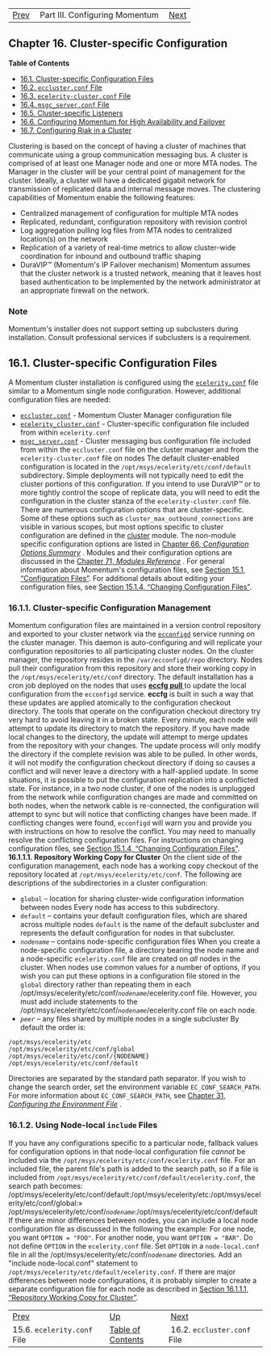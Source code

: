 |     |     |     |
| --- | --- | --- |
| [Prev](conf.ref.ecelerity.conf)  | Part III. Configuring Momentum |  [Next](conf.ref.eccluster.conf) |
## Chapter 16. Cluster-specific Configuration
**Table of Contents**

* [16.1\. Cluster-specific Configuration Files](cluster#cluster.config_files)
* [16.2\. `eccluster.conf` File](conf.ref.eccluster.conf)
* [16.3\. `ecelerity-cluster.conf` File](conf.ref.ecelerity_cluster.conf)
* [16.4\. `msgc_server.conf` File](conf.ref.msgc_server.conf)
* [16.5\. Cluster-specific Listeners](cluster.listeners)
* [16.6\. Configuring Momentum for High Availability and Failover](cluster.config.failover)
* [16.7\. Configuring Riak in a Cluster](cluster.riak.configuration)

Clustering is based on the concept of having a cluster of machines that communicate using a group communication messaging bus. A cluster is comprised of at least one Manager node and one or more MTA nodes. The Manager in the cluster will be your central point of management for the cluster. Ideally, a cluster will have a dedicated gigabit network for transmission of replicated data and internal message moves.
The clustering capabilities of Momentum enable the following features:
*   Centralized management of configuration for multiple MTA nodes
*   Replicated, redundant, configuration repository with revision control
*   Log aggregation pulling log files from MTA nodes to centralized location(s) on the network
*   Replication of a variety of real-time metrics to allow cluster-wide coordination for inbound and outbound traffic shaping
*   DuraVIP™ (Momentum's IP Failover mechanism)
Momentum assumes that the cluster network is a trusted network, meaning that it leaves host based authentication to be implemented by the network administrator at an appropriate firewall on the network.
### Note
Momentum's installer does not support setting up subclusters during installation. Consult professional services if subclusters is a requirement.
## 16.1. Cluster-specific Configuration Files
A Momentum cluster installation is configured using the [`ecelerity.conf`](conf.ref.ecelerity.conf "15.6. ecelerity.conf File") file similar to a Momentum single node configuration. However, additional configuration files are needed:
*   [`eccluster.conf`](conf.ref.eccluster.conf "16.2. eccluster.conf File") - Momentum Cluster Manager configuration file
*   [`ecelerity_cluster.conf`](conf.ref.ecelerity_cluster.conf "16.3. ecelerity-cluster.conf File") - Cluster-specific configuration file included from within `ecelerity.conf`
*   [`msgc_server.conf`](conf.ref.msgc_server.conf "16.4. msgc_server.conf File") - Cluster messaging bus configuration file included from within the `eccluster.conf` file on the cluster manager and from the `ecelerity-cluster.conf` file on nodes
The default cluster-enabled configuration is located in the `/opt/msys/ecelerity/etc/conf/default` subdirectory. Simple deployments will not typically need to edit the cluster portions of this configuration. If you intend to use DuraVIP™ or to more tightly control the scope of replicate data, you will need to edit the configuration in the cluster stanza of the `ecelerity-cluster.conf` file.
There are numerous configuration options that are cluster-specific. Some of these options such as `cluster_max_outbound_connections` are visible in various scopes, but most options specific to cluster configuration are defined in the [cluster](modules.cluster "71.19. cluster – Cluster") module.
The non-module specific configuration options are listed in [Chapter 66, *Configuration Options Summary*](config.options.summary "Chapter 66. Configuration Options Summary") .
Modules and their configuration options are discussed in the [Chapter 71, *Modules Reference*](modules "Chapter 71. Modules Reference") .
For general information about Momentum's configuration files, see [Section 15.1, “Configuration Files”](conf.overview#conf.files "15.1. Configuration Files").
For additional details about editing your configuration files, see [Section 15.1.4, “Changing Configuration Files”](conf.overview#conf.manual.changes "15.1.4. Changing Configuration Files").
### 16.1.1. Cluster-specific Configuration Management
Momentum configuration files are maintained in a version control repository and exported to your cluster network via the [`ecconfigd`](conf.overview#conf.ecconfigd "15.1.3. Configuration Management (ecconfigd)") service running on the cluster manager. This daemon is auto-configuring and will replicate your configuration repositories to all participating cluster nodes. On the cluster manager, the repository resides in the `/var/ecconfigd/repo` directory. Nodes pull their configuration from this repository and store their working copy in the `/opt/msys/ecelerity/etc/conf` directory.
The default installation has a cron job deployed on the nodes that uses [**eccfg pull** ](executable.eccfg "eccfg") to update the local configuration from the `ecconfigd` service. **eccfg** is built in such a way that these updates are applied atomically to the configuration checkout directory.
The tools that operate on the configuration checkout directory try very hard to avoid leaving it in a broken state. Every minute, each node will attempt to update its directory to match the repository. If you have made local changes to the directory, the update will attempt to merge updates from the repository with your changes. The update process will only modify the directory if the complete revision was able to be pulled. In other words, it will not modify the configuration checkout directory if doing so causes a conflict and will never leave a directory with a half-applied update.
In some situations, it is possible to put the configuration replication into a conflicted state. For instance, in a two node cluster, if one of the nodes is unplugged from the network while configuration changes are made and committed on both nodes, when the network cable is re-connected, the configuration will attempt to sync but will notice that conflicting changes have been made. If conflicting changes were found, `ecconfigd` will warn you and provide you with instructions on how to resolve the conflict. You may need to manually resolve the conflicting configuration files. For instructions on changing configuration files, see [Section 15.1.4, “Changing Configuration Files”](conf.overview#conf.manual.changes "15.1.4. Changing Configuration Files").
**16.1.1.1. Repository Working Copy for Cluster**
On the client side of the configuration management, each node has a working copy checkout of the repository located at `/opt/msys/ecelerity/etc/conf`. The following are descriptions of the subdirectories in a cluster configuration:
*   `global` – location for sharing cluster-wide configuration information between nodes
    Every node has access to this subdirectory.
*   `default` – contains your default configuration files, which are shared across multiple nodes
    `default` is the name of the default subcluster and represents the default configuration for nodes in that subcluster.
*   *`nodename`* – contains node-specific configuration files
    When you create a node-specific configuration file, a directory bearing the node name and a node-specific `ecelerity.conf` file are created on *all* nodes in the cluster.
    When nodes use common values for a number of options, if you wish you can put these options in a configuration file stored in the `global` directory rather than repeating them in each /opt/msys/ecelerity/etc/conf/*`nodename`*/ecelerity.conf file. However, you must add include statements to the /opt/msys/ecelerity/etc/conf/*`nodename`*/ecelerity.conf file on each node.
*   *`peer`* – any files shared by multiple nodes in a single subcluster
By default the order is:
```
/opt/msys/ecelerity/etc
/opt/msys/ecelerity/etc/conf/global
/opt/msys/ecelerity/etc/conf/{NODENAME}
/opt/msys/ecelerity/etc/conf/default
```
Directories are separated by the standard path separator.
If you wish to change the search order, set the environment variable `EC_CONF_SEARCH_PATH`. For more information about `EC_CONF_SEARCH_PATH`, see [Chapter 31, *Configuring the Environment File*](environment_file "Chapter 31. Configuring the Environment File") .
### 16.1.2. Using Node-local `include` Files
If you have any configurations specific to a particular node, fallback values for configuration options in that node-local configuration file *cannot* be included via the `/opt/msys/ecelerity/etc/conf/ecelerity.conf` file. For an included file, the parent file's path is added to the search path, so if a file is included from `/opt/msys/ecelerity/etc/conf/default/ecelerity.conf`, the search path becomes:
/opt/msys/ecelerity/etc/conf/default:/opt/msys/ecelerity/etc:/opt/msys/ecelerity/etc/conf/global:»
  /opt/msys/ecelerity/etc/conf/*`nodename`*:/opt/msys/ecelerity/etc/conf/default
If there are minor differences between nodes, you can include a local node configuration file as discussed in the following the example:
For one node, you want `OPTION = "FOO"`.
For another node, you want `OPTION = "BAR"`.
Do not define `OPTION` in the `ecelerity.conf` file.
Set `OPTION` in a `node-local.conf` file in all the /opt/msys/ecelerity/etc/conf/*`nodename`* directories.
Add an "include node-local.conf" statement to `/opt/msys/ecelerity/etc/default/ecelerity.conf`.
If there are major differences between node configurations, it is probably simpler to create a separate configuration file for each node as described in [Section 16.1.1.1, “Repository Working Copy for Cluster”](cluster#cluster.config_files.mgmt.cluster "16.1.1.1. Repository Working Copy for Cluster").

|     |     |     |
| --- | --- | --- |
| [Prev](conf.ref.ecelerity.conf)  | [Up](p.configuration) |  [Next](conf.ref.eccluster.conf) |
| 15.6. `ecelerity.conf` File  | [Table of Contents](index) |  16.2. `eccluster.conf` File |
